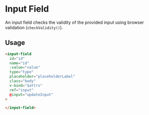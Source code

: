 # Input Field
An input field checks the validity of the provided input using browser validation (`checkValidity()`).

## Usage

```html
<input-field
  id="id"
  name="id"
  :value="value"
  type="type"
  placeholder="placeholderLabel"
  class="body"
  v-bind="$attrs"
  ref="input"
  @input="updateInput"
>

</input-field>
```
